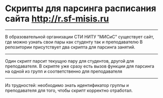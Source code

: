 # Скрипты для парсинга расписания сайта http://r.sf-misis.ru
---
В образовательной организации СТИ  НИТУ "МИСиС" существует сайт, где можно узнать свои пары как студенту так и преподавателю
В репозитории присутствует два скрипта для парсинга занятий.

---
Один скрипт парсит текущую пару для студентов, другой для преподавателя. 
В скрипте уже сразу есть вызов функции для парсинга на одной из групп и соответственно для преподавателя

---
Из трудностей: необходимо знать идентификатор группы и преподавателя для того, чтобы скрипт корректно отработал.
